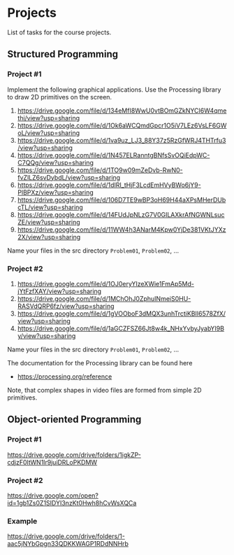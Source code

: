 Projects
========

List of tasks for the course projects.

## Structured Programming

### Project #1

Implement the following graphical applications. Use the Processing library to
draw 2D primitives on the screen.

1. <https://drive.google.com/file/d/134eMfI8WwU0vtBOmGZkNYCI6W4qmethi/view?usp=sharing>
2. <https://drive.google.com/file/d/1Ok6aWCQmdGpcr1O5iV7LEz6VsLF6GWoL/view?usp=sharing>
3. <https://drive.google.com/file/d/1va9uz_LJ3_88Y37z5RzGfWRJ4THTrfu3/view?usp=sharing>
4. <https://drive.google.com/file/d/1N457ELRanntgBNfsSvOQiEdpWC-C7QQg/view?usp=sharing>
5. <https://drive.google.com/file/d/1TO9w09mZeDvb-RwN0-fvZlLZ6svDybdL/view?usp=sharing>
6. <https://drive.google.com/file/d/1dIRI_tHjF3LcdEmHVyBWo6jY9-PlBPXz/view?usp=sharing>
7. <https://drive.google.com/file/d/106D7TE9wBP3oH69H44aXPsMHerDUbcTL/view?usp=sharing>
8. <https://drive.google.com/file/d/14FUdJpNLzG7V0GILAXkrAfNGWNLsucZE/view?usp=sharing>
9. <https://drive.google.com/file/d/11WW4h3ANarM4Kpw0YjDe381VKtJYXz2X/view?usp=sharing>

Name your files in the src directory `Problem01`, `Problem02`, ...

### Project #2

1. <https://drive.google.com/file/d/1OJ0eryYIzeXWie1FmAp5Md-jYtFzfXAY/view?usp=sharing>
2. <https://drive.google.com/file/d/1MChOhJ0ZphuINmeiS0HU-RASVdQRP6fz/view?usp=sharing>
3. <https://drive.google.com/file/d/1gVOOboF3dMQX3unhTrctiKBII6578ZfX/view?usp=sharing>
4. <https://drive.google.com/file/d/1aGCZFSZ66Jt8w4k_NHxYvbyJyabYI9By/view?usp=sharing>

Name your files in the src directory `Problem01`, `Problem02`, ...

The documentation for the Processing library can be found here

* <https://processing.org/reference>

Note, that complex shapes in video files are formed from simple 2D primitives.

## Object-oriented Programming

### Project #1

<https://drive.google.com/drive/folders/1igkZP-cdjzF0ltWN1lr9juiDRLoPKDMW>

### Project #2

<https://drive.google.com/open?id=1gb1Zs0Z1SIDYI3nzKt0Hwh8hCvWsXQCa>

### Example

<https://drive.google.com/drive/folders/1-aac5jNYbGpgn33QDKKWAGP1RDdNNHrb>
